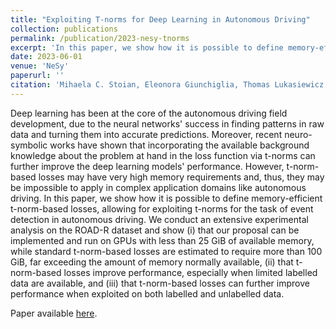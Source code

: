 ```yaml
---
title: "Exploiting T-norms for Deep Learning in Autonomous Driving"
collection: publications
permalink: /publication/2023-nesy-tnorms
excerpt: 'In this paper, we show how it is possible to define memory-efficient t-norm-based losses, allowing for exploiting t-norms for the task of event detection in autonomous driving.'
date: 2023-06-01
venue: 'NeSy'
paperurl: ''
citation: 'Mihaela C. Stoian, Eleonora Giunchiglia, Thomas Lukasiewicz. Exploiting T-norms for Deep Learning in Autonomous Driving. In Proceedings of the 17th International Workshop on Neural-Symbolic Learning and Reasoning (NeSy), 2023.'
---
```


Deep learning has been at the core of the autonomous driving field development, due to the neural networks' success in finding patterns in raw data and turning them into accurate predictions. Moreover, recent neuro-symbolic works have shown that incorporating the available background knowledge about the problem at hand in the loss function via t-norms can further improve the deep learning models' performance. However, t-norm-based losses may have very high memory requirements and, thus, they may be impossible to apply in complex application domains like autonomous driving. In this paper, we show how it is possible to define memory-efficient t-norm-based losses, allowing for exploiting t-norms for the task of event detection in autonomous driving. We conduct an extensive experimental analysis on the ROAD-R dataset and show (i) that our proposal can be implemented and run on GPUs with less than 25 GiB of available memory, while standard t-norm-based losses are estimated to require more than 100 GiB, far exceeding the amount of memory normally available, (ii) that t-norm-based losses improve performance, especially when limited labelled data are available, and (iii) that t-norm-based losses can further improve performance when exploited on both labelled and unlabelled data. 

Paper available [here](https://arxiv.org/abs/2402.11362).
